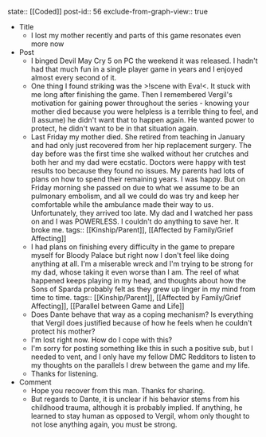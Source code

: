 state:: [[Coded]]
post-id:: 56
exclude-from-graph-view:: true

- Title
  - I lost my mother recently and parts of this game resonates even more now
- Post
  - I binged Devil May Cry 5 on PC the weekend it was released. I hadn't had that much fun in a single player game in years and I enjoyed almost every second of it.
  - One thing I found striking was the >!scene with Eva!<. It stuck with me long after finishing the game. Then I remembered Vergil's motivation for gaining power throughout the series - knowing your mother died because you were helpless is a terrible thing to feel, and (I assume) he didn't want that to happen again. He wanted power to protect, he didn't want to be in that situation again.
  - Last Friday my mother died. She retired from teaching in January and had only just recovered from her hip replacement surgery. The day before was the first time she walked without her crutches and both her and my dad were ecstatic. Doctors were happy with test results too because they found no issues. My parents had lots of plans on how to spend their remaining years. I was happy. But on Friday morning she passed on due to what we assume to be an pulmonary embolism, and all we could do was try and keep her comfortable while the ambulance made their way to us. Unfortunately, they arrived too late. My dad and I watched her pass on and I was POWERLESS. I couldn't do anything to save her. It broke me.
    tags:: [[Kinship/Parent]], [[Affected by Family/Grief Affecting]]
  - I had plans on finishing every difficulty in the game to prepare myself for Bloody Palace but right now I don't feel like doing anything at all. I'm a miserable wreck and I'm trying to be strong for my dad, whose taking it even worse than I am. The reel of what happened keeps playing in my head, and thoughts about how the Sons of Sparda probably felt as they grew up linger in my mind from time to time.
    tags:: [[Kinship/Parent]], [[Affected by Family/Grief Affecting]], [[Parallel between Game and Life]]
  - Does Dante behave that way as a coping mechanism? Is everything that Vergil does justified because of how he feels when he couldn't protect his mother?
  - I'm lost right now. How do I cope with this?
  - I'm sorry for posting something like this in such a positive sub, but I needed to vent, and I only have my fellow DMC Redditors to listen to my thoughts on the parallels I drew between the game and my life.
  - Thanks for listening.
- Comment
  - Hope you recover from this man. Thanks for sharing.
  - But regards to Dante, it is unclear if his behavior stems from his childhood trauma, although it is probably implied. If anything, he learned to stay human as opposed to Vergil, whom only thought to not lose anything again, you must be strong.
